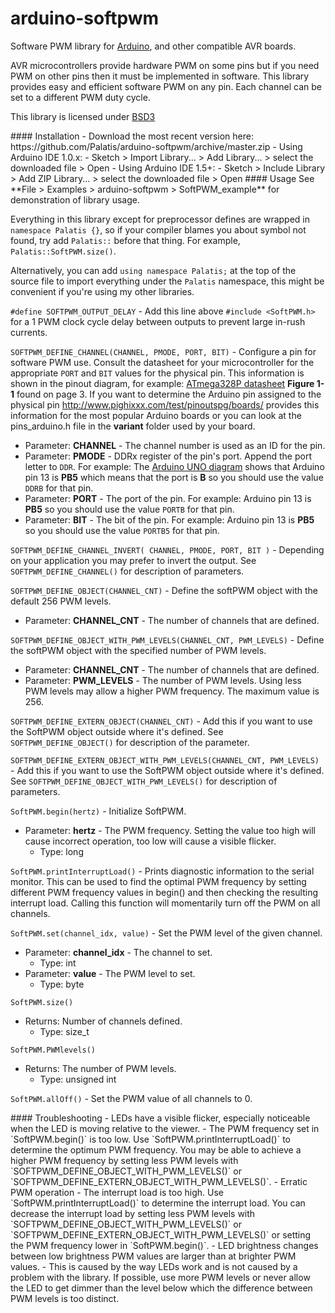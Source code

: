 arduino-softpwm
===============

Software PWM library for [Arduino](https://arduino.cc/), and other compatible AVR boards.

AVR microcontrollers provide hardware PWM on some pins but if you need PWM on other pins then it must be implemented in software. This library provides easy and efficient software PWM on any pin. Each channel can be set to a different PWM duty cycle.

This library is licensed under [BSD3](https://opensource.org/licenses/BSD-3-Clause)

<a id="installation"/>
#### Installation
- Download the most recent version here: https://github.com/Palatis/arduino-softpwm/archive/master.zip
- Using Arduino IDE 1.0.x:
  - Sketch > Import Library... > Add Library... > select the downloaded file > Open
- Using Arduino IDE 1.5+:
  - Sketch > Include Library > Add ZIP Library... > select the downloaded file > Open


<a id="usage"/>
#### Usage
See **File > Examples > arduino-softpwm > SoftPWM_example** for demonstration of library usage.

Everything in this library except for preprocessor defines are wrapped in `namespace Palatis {}`, so if your compiler blames you about symbol not found, try add `Palatis::` before that thing. For example, `Palatis::SoftPWM.size()`.

Alternatively, you can add `using namespace Palatis;` at the top of the source file to import everything under the `Palatis` namespace, this might be convenient if you're using my other libraries.

`#define SOFTPWM_OUTPUT_DELAY` - Add this line above `#include <SoftPWM.h>` for a 1 PWM clock cycle delay between outputs to prevent large in-rush currents.

`SOFTPWM_DEFINE_CHANNEL(CHANNEL, PMODE, PORT, BIT)` - Configure a pin for software PWM use. Consult the datasheet for your microcontroller for the appropriate `PORT` and `BIT` values for the physical pin. This information is shown in the pinout diagram, for example: [ATmega328P datasheet](http://www.atmel.com/Images/Atmel-8271-8-bit-AVR-Microcontroller-ATmega48A-48PA-88A-88PA-168A-168PA-328-328P_datasheet_Summary.pdf) **Figure 1-1** found on page 3. If you want to determine the Arduino pin assigned to the physical pin http://www.pighixxx.com/test/pinoutspg/boards/ provides this information for the most popular Arduino boards or you can look at the pins_arduino.h file in the **variant** folder used by your board.
- Parameter: **CHANNEL** - The channel number is used as an ID for the pin.
- Parameter: **PMODE** - DDRx register of the pin's port. Append the port letter to `DDR`. For example: The [Arduino UNO diagram](http://www.pighixxx.com/test/portfolio-items/uno/?portfolioID=314) shows that Arduino pin 13 is **PB5** which means that the port is **B** so you should use the value `DDRB` for that pin.
- Parameter: **PORT** - The port of the pin. For example: Arduino pin 13 is **PB5** so you should use the value `PORTB` for that pin.
- Parameter: **BIT** - The bit of the pin. For example: Arduino pin 13 is **PB5** so you should use the value `PORTB5` for that pin.

`SOFTPWM_DEFINE_CHANNEL_INVERT( CHANNEL, PMODE, PORT, BIT )` - Depending on your application you may prefer to invert the output. See `SOFTPWM_DEFINE_CHANNEL()` for description of parameters.

`SOFTPWM_DEFINE_OBJECT(CHANNEL_CNT)` - Define the softPWM object with the default 256 PWM levels.
- Parameter: **CHANNEL_CNT** - The number of channels that are defined.

`SOFTPWM_DEFINE_OBJECT_WITH_PWM_LEVELS(CHANNEL_CNT, PWM_LEVELS)` - Define the softPWM object with the specified number of PWM levels.
- Parameter: **CHANNEL_CNT** - The number of channels that are defined.
- Parameter: **PWM_LEVELS** - The number of PWM levels. Using less PWM levels may allow a higher PWM frequency. The maximum value is 256.

`SOFTPWM_DEFINE_EXTERN_OBJECT(CHANNEL_CNT)` - Add this if you want to use the SoftPWM object outside where it's defined. See `SOFTPWM_DEFINE_OBJECT()` for description of the parameter.

`SOFTPWM_DEFINE_EXTERN_OBJECT_WITH_PWM_LEVELS(CHANNEL_CNT, PWM_LEVELS)` - Add this if you want to use the SoftPWM object outside where it's defined. See `SOFTPWM_DEFINE_OBJECT_WITH_PWM_LEVELS()` for description of parameters.

`SoftPWM.begin(hertz)` - Initialize SoftPWM.
- Parameter: **hertz** - The PWM frequency. Setting the value too high will cause incorrect operation, too low will cause a visible flicker.
  - Type: long

`SoftPWM.printInterruptLoad()` - Prints diagnostic information to the serial monitor. This can be used to find the optimal PWM frequency by setting different PWM frequency values in begin() and then checking the resulting interrupt load. Calling this function will momentarily turn off the PWM on all channels.

`SoftPWM.set(channel_idx, value)` - Set the PWM level of the given channel.
- Parameter: **channel_idx** - The channel to set.
  - Type: int
- Parameter: **value** - The PWM level to set.
  - Type: byte

`SoftPWM.size()`
- Returns: Number of channels defined.
  - Type: size_t

`SoftPWM.PWMlevels()`
- Returns: The number of PWM levels.
  - Type: unsigned int

`SoftPWM.allOff()` - Set the PWM value of all channels to 0.


<a id="troubleshooting"/>
#### Troubleshooting
- LEDs have a visible flicker, especially noticeable when the LED is moving relative to the viewer.
  - The PWM frequency set in `SoftPWM.begin()` is too low. Use `SoftPWM.printInterruptLoad()` to determine the optimum PWM frequency. You may be able to achieve a higher PWM frequency by setting less PWM levels with `SOFTPWM_DEFINE_OBJECT_WITH_PWM_LEVELS()` or `SOFTPWM_DEFINE_EXTERN_OBJECT_WITH_PWM_LEVELS()`.
- Erratic PWM operation
  - The interrupt load is too high. Use `SoftPWM.printInterruptLoad()` to determine the interrupt load. You can decrease the interrupt load by setting less PWM levels with `SOFTPWM_DEFINE_OBJECT_WITH_PWM_LEVELS()` or `SOFTPWM_DEFINE_EXTERN_OBJECT_WITH_PWM_LEVELS()` or setting the PWM frequency lower in `SoftPWM.begin()`.
- LED brightness changes between low brightness PWM values are larger than at brighter PWM values.
  - This is caused by the way LEDs work and is not caused by a problem with the library. If possible, use more PWM levels or never allow the LED to get dimmer than the level below which the difference between PWM levels is too distinct.
